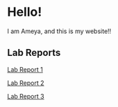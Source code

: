 # Hello! 
I am Ameya, and this is my website!!
## Lab Reports
[Lab Report 1](https://amsapatnekar.github.io/cse15l-lab-reports/labReport1)

[Lab Report 2](https://amsapatnekar.github.io/cse15l-lab-reports/labReport2)

[Lab Report 3](https://amsapatnekar.github.io/cse15l-lab-reports/labReport3)
